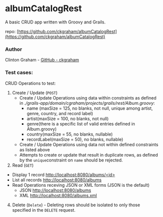 # albumCatalogRest

A basic CRUD app written with Groovy and Grails.

repo:  [https://github.com/ckgraham/albumCatalogRest](https://github.com/ckgraham/albumCatalogRest)

### Author

Clinton Graham - [GitHub - ckgraham](https://github.com/ckgraham)

### Test cases:

CRUD Operations to test:
1. Create / Update (`POST`)
    - Create / Update Operations using data within constraints as defined in *./grails-app/domain/cgraham/projects/grails/rest/Album.groovy*:
      - name (maxSize = 125, no blanks, not null, unique among artist, genre, country, and record label)
      - artist(maxSize = 100, no blanks, not null)
      - genre(there is a specific list of valid entries defined in Album.groovy)
      - country(maxSize = 55, no blanks, nullable)
      - recordLabel(maxSize = 50), no blanks, nullable)
    - Create / Update Operations using data not within defined constraints as listed above
	- Attempts to create or update that result in duplicate rows, as defined by the `unique`constraint on `name` should be rejected.
2. Read (`GET`)
  - Display 1 record [http://localhost:8080/albums/&lt;id&gt;](http://localhost:8080/albums/1)
  - List all records [http://localhost:8080/albums](http://localhost:8080/albums)
  - Read Operations receving JSON or XML forms (JSON is the default)
    - JSON [http://localhost:8080/albums](http://localhost:8080/albums)
    - XML [http://localhost:8080/albums.xml](http://localhost:8080/albums.xml)
4. Delete (`Delete`) - Deleting rows should be isolated to only those specified in the `DELETE` request.